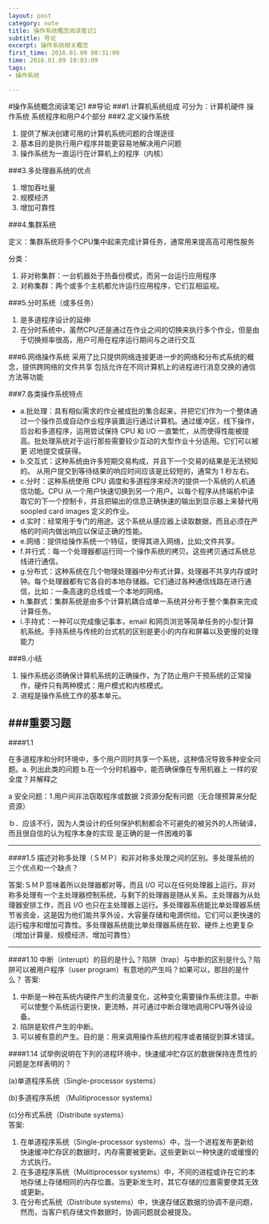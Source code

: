 ```yaml
---
layout: post
category: note
title: 操作系统概念阅读笔记1
subtitle: 导论
excerpt: 操作系统相关概念
first_time: 2016.01.09 08:31:00
time: 2016.01.09 10:03:09
tags:
- 操作系统

---
```


#操作系统概念阅读笔记1
##导论
###1.计算机系统组成
可分为：计算机硬件 操作系统 系统程序和用户4个部分
###2.定义操作系统
1. 提供了解决创建可用的计算机系统问题的合理途径
2. 基本目的是执行用户程序并能更容易地解决用户问题
3. 操作系统为一直运行在计算机上的程序（内核）

###3.多处理器系统的优点
1. 增加吞吐量
2. 规模经济
3. 增加可靠性

###4.集群系统

定义：集群系统将多个CPU集中起来完成计算任务，通常用来提高高可用性服务

分类：

1. 非对称集群：一台机器处于热备份模式，而另一台运行应用程序
2. 对称集群：两个或多个主机都允许运行应用程序，它们互相监视。

###5.分时系统（或多任务）
1. 是多道程序设计的延伸
2. 在分时系统中，虽然CPU还是通过在作业之间的切换来执行多个作业，但是由于切换频率很高，用户可用在程序运行期间与之进行交互

###6.网络操作系统
采用了比只提供网络连接更进一步的网络和分布式系统的概念，提供跨网络的文件共享 包括允许在不同计算机上的进程进行消息交换的通信方法等功能

###7.各类操作系统特点
 - a.批处理：具有相似需求的作业被成批的集合起来，并把它们作为一个整体通过一个操作员或自动作业程序装置运行通过计算机。通过缓冲区，线下操作，后台和多道程序，运用尝试保持 CPU 和 I/O 一直繁忙，从而使得性能被提 高。批处理系统对于运行那些需要较少互动的大型作业十分适用。它们可以被更 迟地提交或获得。  
 - b.交互式：这种系统由许多短期交易构成，并且下一个交易的结果是无法预知的。  从用户提交到等待结果的响应时间应该是比较短的，通常为 1 秒左右。  
 - c.分时：这种系统使用 CPU 调度和多道程序来经济的提供一个系统的人机通信功能。CPU 从一个用户快速切换到另一个用户。以每个程序从终端机中读取它的下一个控制卡，并且把输出的信息正确快速的输出到显示器上来替代用 soopled card images 定义的作业。  
 - d.实时：经常用于专门的用途。这个系统从感应器上读取数据，而且必须在严格的时间内做出响应以保证正确的性能。  
 - e.网络：提供给操作系统一个特征，使得其进入网络，比如;文件共享。  
 - f.并行式：每一个处理器都运行同一个操作系统的拷贝。这些拷贝通过系统总线进行通信。  
 - g.分布式：这种系统在几个物理处理器中分布式计算，处理器不共享内存或时钟。每个处理器都有它各自的本地存储器。它们通过各种通信线路在进行通信，比如：一条高速的总线或一个本地的网络。  
 - h.集群式：集群系统是由多个计算机耦合成单一系统并分布于整个集群来完成计算任务。  
 - i.手持式：一种可以完成像记事本，email 和网页浏览等简单任务的小型计算机系统。手持系统与传统的台式机的区别是更小的内存和屏幕以及更慢的处理能力
 
###8.小结
	
1. 操作系统必须确保计算机系统的正确操作，为了防止用户干预系统的正常操作，硬件只有两种模式：用户模式和内核模式。
2. 进程是操作系统工作的基本单元。

###重要习题
---
									
####1.1
 
 在多道程序和分时环境中，多个用户同时共享一个系统，这种情况导致多种安全问题。a. 列出此类的问题 b.在一个分时机器中，能否确保像在专用机器上 一样的安全度？并解释之
 
 a 安全问题：1.用户间非法窃取程序或数据 2资源分配有问题（无合理预算来分配资源）
 
 ｂ．应该不行，因为人类设计的任何保护机制都会不可避免的被另外的人所破译，而且很自信的认为程序本身的实现 是正确的是一件困难的事

---

####1.5
描述对称多处理（ＳＭＰ）和非对称多处理之间的区别。多处理系统的三个优点和一个缺点？  

答案:ＳＭＰ意味着所以处理器都对等，而且 I/O 可以在任何处理器上运行。非对称多处理有一个主处理器控制系统，与剩下的处理器是随从关系。主处理器为从处理器安排工作，而且 I/O 也只在主处理器上运行。多处理器系统能比单处理器系统节省资金，这是因为他们能共享外设，大容量存储和电源供给。它们可以更快速的运行程序和增加可靠性。多处理器系统能比单处理器系统在软、硬件上也更复杂（增加计算量、规模经济、增加可靠性）

---

####1.10
中断（interupt）的目的是什么？陷阱（trap）与中断的区别是什么？陷阱可以被用户程序（user program）有意地的产生吗？如果可以，那目的是什么？
答案: 
 	
 1. 中断是一种在系统内硬件产生的流量变化，这种变化需要操作系统注意。中断可以使整个系统运行更快，更流畅，并可通过中断合理地调用CPU等外设设备。
 2. 陷阱是软件产生的中断。
 3. 可以被有意的产生。目的是：用来调用操作系统的程序或者捕捉到算术错误。

####1.14
试举例说明在下列的进程环境中，快速缓冲贮存区的数据保持连贯性的问题是怎样表明的？

(a)单道程序系统（Single-processor systems）

(b)多道程序系统 （Mulitiprocessor systems）

(c)分布式系统（Distribute systems）  
答案:
 
1. 在单道程序系统（Single-processor systems）中，当一个进程发布更新给快速缓冲贮存区的数据时，内存需要被更新。这些更新以一种快速的或缓慢的方式执行。
2. 在多道程序系统（Mulitiprocessor systems）中，不同的进程或许在它的本地存储上存储相同的内存位置。当更新发生时，其它存储的位置需要使其无效或更新。
3. 在分布式系统（Distribute systems）中，快速存储区数据的协调不是问题，然而，当客户机存储文件数据时，协调问题就会被提及。



